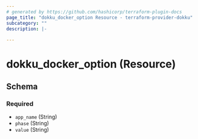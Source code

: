 ```yaml
---
# generated by https://github.com/hashicorp/terraform-plugin-docs
page_title: "dokku_docker_option Resource - terraform-provider-dokku"
subcategory: ""
description: |-
  
---
```


# dokku_docker_option (Resource)





<!-- schema generated by tfplugindocs -->
## Schema

### Required

- `app_name` (String)
- `phase` (String)
- `value` (String)


